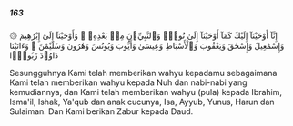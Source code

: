 ##### 163

<span class="ayah">۞ إِنَّآ أَوْحَيْنَآ إِلَيْكَ كَمَآ أَوْحَيْنَآ إِلَىٰ نُوحٍۢ وَٱلنَّبِيِّۦنَ مِنۢ بَعْدِهِۦ ۚ وَأَوْحَيْنَآ إِلَىٰٓ إِبْرَٰهِيمَ وَإِسْمَٰعِيلَ وَإِسْحَٰقَ وَيَعْقُوبَ وَٱلْأَسْبَاطِ وَعِيسَىٰ وَأَيُّوبَ وَيُونُسَ وَهَٰرُونَ وَسُلَيْمَٰنَ ۚ وَءَاتَيْنَا دَاوُۥدَ زَبُورًۭا</span>

<span class="ayah_translation">Sesungguhnya Kami telah memberikan wahyu kepadamu sebagaimana Kami telah memberikan wahyu kepada Nuh dan nabi-nabi yang kemudiannya, dan Kami telah memberikan wahyu (pula) kepada Ibrahim, Isma'il, Ishak, Ya'qub dan anak cucunya, Isa, Ayyub, Yunus, Harun dan Sulaiman. Dan Kami berikan Zabur kepada Daud.</span>
